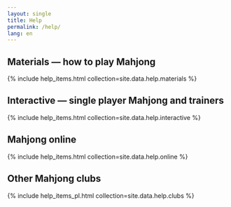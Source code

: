 ```yaml
---
layout: single
title: Help
permalink: /help/
lang: en
---
```


## Materials — how to play Mahjong
{% include help_items.html collection=site.data.help.materials %}

## Interactive — single player Mahjong and trainers
{% include help_items.html collection=site.data.help.interactive %}

## Mahjong online
{% include help_items.html collection=site.data.help.online %}

## Other Mahjong clubs
{% include help_items_pl.html collection=site.data.help.clubs %}

